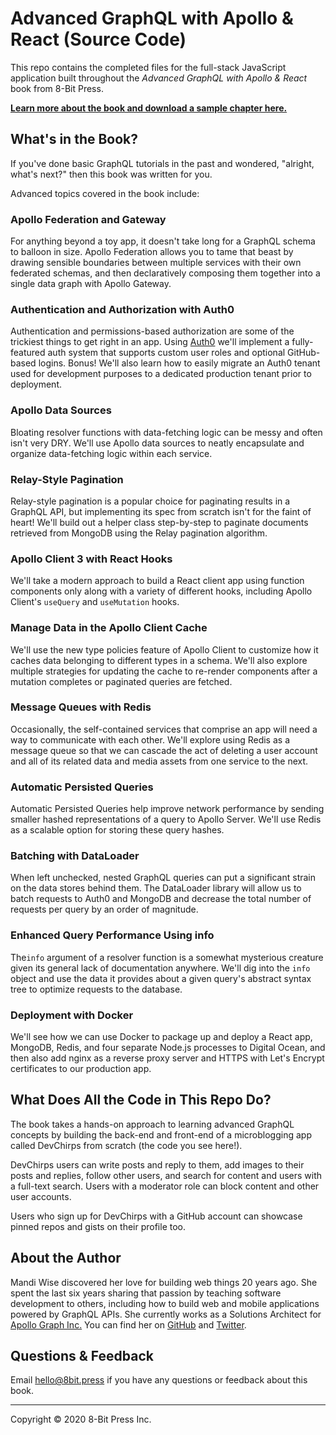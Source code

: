 # Advanced GraphQL with Apollo & React (Source Code)

This repo contains the completed files for the full-stack JavaScript application built throughout the _Advanced GraphQL with Apollo & React_ book from 8-Bit Press.

**[Learn more about the book and download a sample chapter here.](https://8bit.press/book/advanced-graphql)**

## What's in the Book?

If you've done basic GraphQL tutorials in the past and wondered, "alright, what's next?" then this book was written for you.

Advanced topics covered in the book include:

### Apollo Federation and Gateway

For anything beyond a toy app, it doesn't take long for a GraphQL schema to balloon in size. Apollo Federation allows you to tame that beast by drawing sensible boundaries between multiple services with their own federated schemas, and then declaratively composing them together into a single data graph with Apollo Gateway.

### Authentication and Authorization with Auth0

Authentication and permissions-based authorization are some of the trickiest things to get right in an app. Using [Auth0](https://auth0.com/) we'll implement a fully-featured auth system that supports custom user roles and optional GitHub-based logins. Bonus! We'll also learn how to easily migrate an Auth0 tenant used for development purposes to a dedicated production tenant prior to deployment.

### Apollo Data Sources

Bloating resolver functions with data-fetching logic can be messy and often isn't very DRY. We'll use Apollo data sources to neatly encapsulate and organize data-fetching logic within each service.

### Relay-Style Pagination

Relay-style pagination is a popular choice for paginating results in a GraphQL API, but implementing its spec from scratch isn't for the faint of heart! We'll build out a helper class step-by-step to paginate documents retrieved from MongoDB using the Relay pagination algorithm.

### Apollo Client 3 with React Hooks

We'll take a modern approach to build a React client app using function components only along with a variety of different hooks, including Apollo Client's `useQuery` and `useMutation` hooks.

### Manage Data in the Apollo Client Cache

We'll use the new type policies feature of Apollo Client to customize how it caches data belonging to different types in a schema. We'll also explore multiple strategies for updating the cache to re-render components after a mutation completes or paginated queries are fetched.

### Message Queues with Redis

Occasionally, the self-contained services that comprise an app will need a way to communicate with each other. We'll explore using Redis as a message queue so that we can cascade the act of deleting a user account and all of its related data and media assets from one service to the next.

### Automatic Persisted Queries

Automatic Persisted Queries help improve network performance by sending smaller hashed representations of a query to Apollo Server. We'll use Redis as a scalable option for storing these query hashes.

### Batching with DataLoader

When left unchecked, nested GraphQL queries can put a significant strain on the data stores behind them. The DataLoader library will allow us to batch requests to Auth0 and MongoDB and decrease the total number of requests per query by an order of magnitude.

### Enhanced Query Performance Using info

The`info` argument of a resolver function is a somewhat mysterious creature given its general lack of documentation anywhere. We'll dig into the `info` object and use the data it provides about a given query's abstract syntax tree to optimize requests to the database.

### Deployment with Docker

We'll see how we can use Docker to package up and deploy a React app, MongoDB, Redis, and four separate Node.js processes to Digital Ocean, and then also add nginx as a reverse proxy server and HTTPS with Let's Encrypt certificates to our production app.

## What Does All the Code in This Repo Do?

The book takes a hands-on approach to learning advanced GraphQL concepts by building the back-end and front-end of a microblogging app called DevChirps from scratch (the code you see here!).

DevChirps users can write posts and reply to them, add images to their posts and replies, follow other users, and search for content and users with a full-text search. Users with a moderator role can block content and other user accounts.

Users who sign up for DevChirps with a GitHub account can showcase pinned repos and gists on their profile too.

## About the Author

Mandi Wise discovered her love for building web things 20 years ago. She spent the last six years sharing that passion by teaching software development to others, including how to build web and mobile applications powered by GraphQL APIs. She currently works as a Solutions Architect for [Apollo Graph Inc.](https://www.apollographql.com/) You can find her on [GitHub](https://github.com/mandiwise) and [Twitter](https://twitter.com/mandiwise).

## Questions & Feedback

Email [hello@8bit.press](mailto:hello@8bit.press) if you have any questions or feedback about this book.

---

Copyright © 2020 8-Bit Press Inc.
